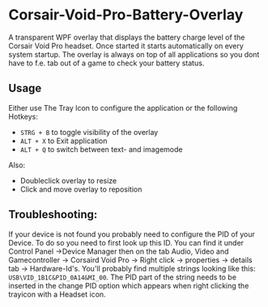 # Corsair-Void-Pro-Battery-Overlay
A transparent WPF overlay that displays the battery charge level of the Corsair Void Pro headset. Once started it starts automatically on every system startup. The overlay is always on top of all applications so you dont have to f.e. tab out of a game to check your battery status.

## Usage
Either use The Tray Icon to configure the application or the following Hotkeys:
* `STRG + B` to toggle visibility of the overlay
* `ALT + X` to Exit application
* `ALT + Q` to switch between text- and imagemode

Also:
* Doubleclick overlay to resize
* Click and move overlay to reposition

## Troubleshooting:
If your device is not found you probably need to configure the PID of your Device. To do so you need to first look up this ID. You can find it under Control Panel ->Device Manager then on the tab Audio, Video and Gamecontroller -> Corsaird Void Pro -> Right click -> properties -> details tab -> Hardware-Id's. You'll probably find multiple strings looking like this: `USB\VID_1B1C&PID_0A14&MI_00`. The PID part of the string needs to be inserted in the change PID option which appears when right clicking the trayicon with a Headset icon.
